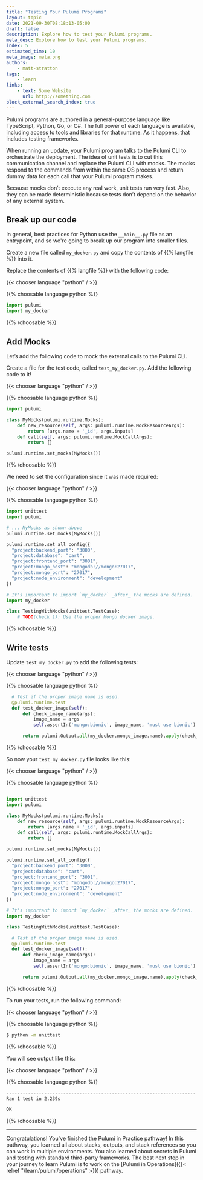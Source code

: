 ```yaml
---
title: "Testing Your Pulumi Programs"
layout: topic
date: 2021-09-30T08:18:13-05:00
draft: false
description: Explore how to test your Pulumi programs.
meta_desc: Explore how to test your Pulumi programs.
index: 5
estimated_time: 10
meta_image: meta.png
authors:
    - matt-stratton
tags:
    - learn
links:
    - text: Some Website
      url: http://something.com
block_external_search_index: true
---
```


Pulumi programs are authored in a general-purpose language like TypeScript,
Python, Go, or C#. The full power of each language is available, including
access to tools and libraries for that runtime. As it happens, that includes
testing frameworks.

When running an update, your Pulumi program talks to the Pulumi CLI to
orchestrate the deployment. The idea of unit tests is to cut this communication
channel and replace the Pulumi CLI with mocks. The mocks respond to the commands
from within the same OS process and return dummy data for each call that your
Pulumi program makes.

Because mocks don’t execute any real work, unit tests run very fast. Also, they
can be made deterministic because tests don’t depend on the behavior of any
external system.

## Break up our code

In general, best practices for Python use the `__main__.py` file as an
entrypoint, and so we're going to break up our program into smaller files.

Create a new file called `my_docker.py` and copy the contents of {{% langfile %}}
into it.

Replace the contents of {{% langfile %}} with the following code:

{{< chooser language "python" / >}}

{{% choosable language python %}}

```python
import pulumi
import my_docker
```

{{% /choosable %}}

## Add Mocks

Let’s add the following code to mock the external calls to the Pulumi CLI.

Create a file for the test code, called `test_my_docker.py`. 
Add the following code to it!

{{< chooser language "python" / >}}

{{% choosable language python %}}

```python 
import pulumi

class MyMocks(pulumi.runtime.Mocks):
    def new_resource(self, args: pulumi.runtime.MockResourceArgs):
        return [args.name + '_id', args.inputs]
    def call(self, args: pulumi.runtime.MockCallArgs):
        return {}

pulumi.runtime.set_mocks(MyMocks())
```

{{% /choosable %}}

We need to set the configuration since it was made required:

{{< chooser language "python" / >}}

{{% choosable language python %}}

```python
import unittest
import pulumi

# ... MyMocks as shown above
pulumi.runtime.set_mocks(MyMocks())

pulumi.runtime.set_all_config({
  "project:backend_port": "3000",
  "project:database": "cart",
  "project:frontend_port": "3001",
  "project:mongo_host": "mongodb://mongo:27017",
  "project:mongo_port": "27017",
  "project:node_environment": "development"
})

# It's important to import `my_docker` _after_ the mocks are defined.
import my_docker

class TestingWithMocks(unittest.TestCase):
    # TODO(check 1): Use the proper Mongo docker image.
```

{{% /choosable %}}

## Write tests

Update `test_my_docker.py` to add the following tests:

{{< chooser language "python" / >}}

{{% choosable language python %}}

```python
  # Test if the proper image name is used.
  @pulumi.runtime.test
  def test_docker_image(self):
      def check_image_name(args):
          image_name = args
          self.assertIn('mongo:bionic', image_name, 'must use bionic')

      return pulumi.Output.all(my_docker.mongo_image.name).apply(check_image_name)
```

{{% /choosable %}}

So now your `test_my_docker.py` file looks like this:

{{< chooser language "python" / >}}

{{% choosable language python %}}

```python

import unittest
import pulumi

class MyMocks(pulumi.runtime.Mocks):
    def new_resource(self, args: pulumi.runtime.MockResourceArgs):
        return [args.name + '_id', args.inputs]
    def call(self, args: pulumi.runtime.MockCallArgs):
        return {}

pulumi.runtime.set_mocks(MyMocks())

pulumi.runtime.set_all_config({
  "project:backend_port": "3000",
  "project:database": "cart",
  "project:frontend_port": "3001",
  "project:mongo_host": "mongodb://mongo:27017",
  "project:mongo_port": "27017",
  "project:node_environment": "development"
})

# It's important to import `my_docker` _after_ the mocks are defined.
import my_docker

class TestingWithMocks(unittest.TestCase):

  # Test if the proper image name is used.
  @pulumi.runtime.test
  def test_docker_image(self):
      def check_image_name(args):
          image_name = args
          self.assertIn('mongo:bionic', image_name, 'must use bionic')

      return pulumi.Output.all(my_docker.mongo_image.name).apply(check_image_name)
```

{{% /choosable %}}

To run your tests, run the following command:

{{< chooser language "python" / >}}

{{% choosable language python %}}

```bash
$ python -m unittest
```

{{% /choosable %}}

You will see output like this:

{{< chooser language "python" / >}}

{{% choosable language python %}}

```bash
----------------------------------------------------------------------
Ran 1 test in 2.239s

OK
```

{{% /choosable %}}

<!--TODO: make the test fail, etc, but this is just to get started.-->

---

Congratulations! You've finished the Pulumi in Practice pathway! In this
pathway, you learned all about stacks, outputs, and stack references so you can
work in multiple environments. You also learned about secrets in Pulumi and
testing with standard third-party frameworks. The best next step in your journey
to learn Pulumi is to work on the [Pulumi in
Operations]({{< relref "/learn/pulumi/operations" >}}) pathway.